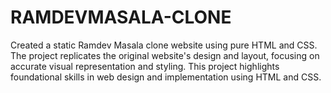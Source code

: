 # RAMDEVMASALA-CLONE
Created a static Ramdev Masala clone website using pure HTML and CSS. The project replicates the original website's design and layout, focusing on accurate visual representation and styling. This project highlights foundational skills in web design and implementation using HTML and CSS.
